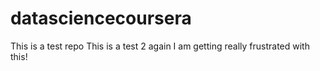 # datasciencecoursera
This is a test repo
This is a test 2 again
I am getting really frustrated with this! 
